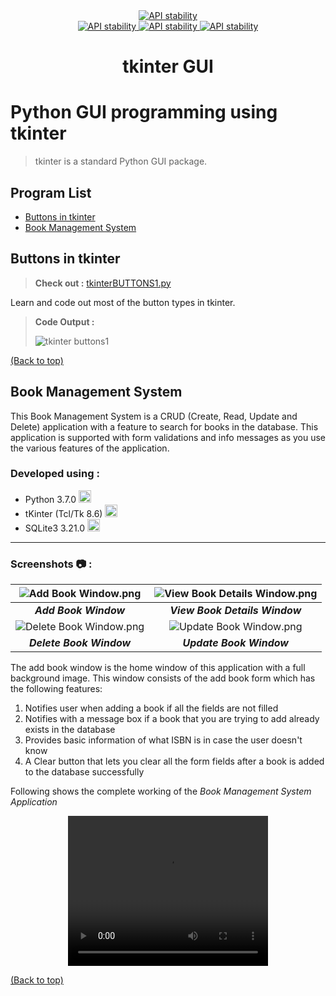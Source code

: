 <div align="center">
  <a href="https://www.python.org/">
    <img src="http://ForTheBadge.com/images/badges/made-with-python.svg"
      alt="API stability" />
  </a>
</div>

<div align="center">
  <!-- Contributors -->
  <a href="https://github.com/somrajchowdhury/Python_GUI_tkinter/graphs/contributors">
    <img src="https://img.shields.io/badge/contributor(s)-1-red.svg"
      alt="API stability" />
  </a>

  <!-- Python Version -->
  <a href="https://github.com/somrajchowdhury/PythonCodes/">
    <img src="https://img.shields.io/badge/Python-3.x-blue.svg"
      alt="API stability" />
  </a>
  
  <!-- Number of Codes -->
  <a href="https://github.com/somrajchowdhury/PythonCodes/">
    <img src="https://img.shields.io/badge/1-codes-brightgreen.svg"
      alt="API stability" />
  </a>
</div>

<h1 align="center">tkinter GUI</h1>

# Python GUI programming using tkinter

> tkinter is a standard Python GUI package.

## Program List

- [Buttons in tkinter](#buttons-in-tkinter)
- [Book Management System](#book-management-system)

## Buttons in tkinter

> **Check out :** [tkinterBUTTONS1.py](https://github.com/somrajchowdhury/Python_GUI_tkinter/blob/master/tkinterBUTTONS1.py)

Learn and code out most of the button types in tkinter.
> **Code Output :** 
>
> ![tkinter buttons1](https://github.com/somrajchowdhury/Python_GUI_tkinter/blob/master/img/tkinterButtons1.png "tkinter buttons1")
>
[(Back to top)](#program-list)

## Book Management System

This Book Management System is a CRUD (Create, Read, Update and Delete) application with a feature to search for books in the database. This application is supported with form validations and info messages as you use the various features of the application.

### Developed using :

- Python 3.7.0 <img src='https://i.imgur.com/QbZcwbk.png' width=20>
- tKinter (Tcl/Tk 8.6) <img src='https://i.imgur.com/fkNo1xh.png' width=20>
- SQLite3 3.21.0 <img src='https://i.imgur.com/n1Wjdv4.png' width=20>

---

### Screenshots :camera: :

| ![Add Book Window.png](https://i.imgur.com/t6e4sq9.png) | ![View Book Details Window.png](https://i.imgur.com/4n7mb6V.png) |
|:--:|:--:|
| **_Add Book Window_** | **_View Book Details Window_** |
| ![Delete Book Window.png](https://i.imgur.com/P0cOy36.png) | ![Update Book Window.png](https://i.imgur.com/BaQtWhz.png) |
| **_Delete Book Window_** | **_Update Book Window_** |

The add book window is the home window of this application with a full background image. This window consists of the add book form which has the following features:
1. Notifies user when adding a book if all the fields are not filled
2. Notifies with a message box if a book that you are trying to add already exists in the database
3. Provides basic information of what ISBN is in case the user doesn't know
4. A Clear button that lets you clear all the form fields after a book is added to the database successfully 

Following shows the complete working of the *Book Management System Application*

<div align="center">
   <video width="320" height="240" controls>
      <source src="https://github.com/somrajchowdhury/Python_GUI_tkinter/blob/master/bms/test1.webm" type="video/webm">
   </video> 
</div>

[(Back to top)](#program-list)

